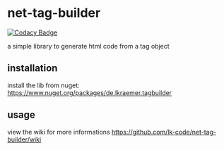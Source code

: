 # net-tag-builder

[![Codacy Badge](https://api.codacy.com/project/badge/Grade/b369c4f72dd843e493e21cee36881cc1)](https://app.codacy.com/app/lk-code/net-tag-builder?utm_source=github.com&utm_medium=referral&utm_content=lk-code/net-tag-builder&utm_campaign=Badge_Grade_Dashboard)

a simple library to generate html code from a tag object

## installation
install the lib from nuget:
https://www.nuget.org/packages/de.lkraemer.tagbuilder

## usage
view the wiki for more informations https://github.com/lk-code/net-tag-builder/wiki
